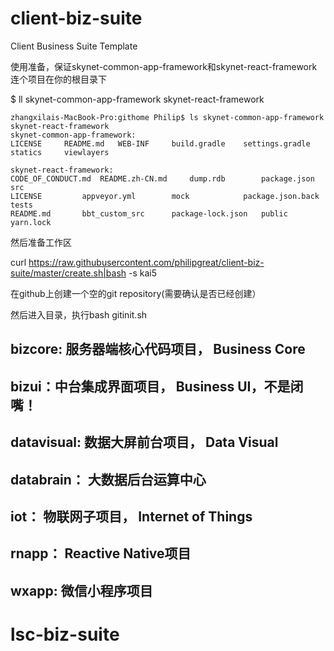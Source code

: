 # client-biz-suite
Client Business Suite Template

使用准备，保证skynet-common-app-framework和skynet-react-framework连个项目在你的根目录下

$ ll skynet-common-app-framework skynet-react-framework

```
zhangxilais-MacBook-Pro:githome Philip$ ls skynet-common-app-framework skynet-react-framework
skynet-common-app-framework:
LICENSE		README.md	WEB-INF		build.gradle	settings.gradle	statics		viewlayers

skynet-react-framework:
CODE_OF_CONDUCT.md	README.zh-CN.md		dump.rdb		package.json		src
LICENSE			appveyor.yml		mock			package.json.back	tests
README.md		bbt_custom_src		package-lock.json	public			yarn.lock
```
然后准备工作区


curl https://raw.githubusercontent.com/philipgreat/client-biz-suite/master/create.sh|bash -s kai5

在github上创建一个空的git repository(需要确认是否已经创建）

然后进入目录，执行bash gitinit.sh



## bizcore: 服务器端核心代码项目， Business Core
## bizui：中台集成界面项目， Business UI，不是闭嘴！
## datavisual: 数据大屏前台项目， Data Visual
## databrain： 大数据后台运算中心
## iot： 物联网子项目， Internet of Things
## rnapp： Reactive Native项目
## wxapp: 微信小程序项目



# lsc-biz-suite 
